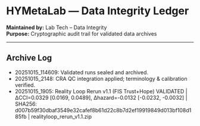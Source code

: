 # HYMetaLab — Data Integrity Ledger

**Maintained by:** Lab Tech – Data Integrity  
**Purpose:** Cryptographic audit trail for validated data archives

---

## Archive Log

- 20251015_114609: Validated runs sealed and archived.
- 20251015_2148: CRA QC integration applied; terminology & calibration verified.
- 20251015_1905: Reality Loop Rerun v1.1 (FIS Trust+Hope) VALIDATED | ΔCCI=0.0329 [0.0169, 0.0489], Δhazard=-0.0132 [-0.0232, -0.0032] | SHA256: d007b59f30dbaf3549e32cafef8b61d22c8b7d2ef19919849d013bf108d185fb | realityloop_rerun_v1.1.zip
